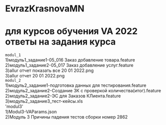 # EvrazKrasnovaMN
для курсов обучения VA 2022
ответы на задания курса   
========================
`modul_1`    
1)модуль1_задание1-05_016 Заказ добавление товара.feature    
2)модуль1_задание2-05_017 Заказ добавление услуг.feature    
3)allur отчет показать все 20 01 2022.png    
3)allur отчет 20 01 2022.png    
`modul_2`    
1)модуль2_задание1-подготовка данных для тестирования.feature    
2)модуль2_задание2-Создание ЗК  с проверкой количества(итог).feature    
2)модуль2_задание2-ЭС для Заказов КЛиента.feature    
3)модуль2_задание3_тест-кейсы.xls    
'modul3'    
1)Modul3-VAParams.json    
2)Модуль 3 Причины падения тестов сборки номер 2862    

